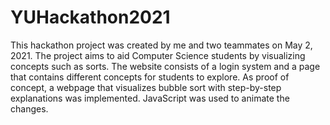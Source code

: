 # YUHackathon2021
This hackathon project was created by me and two teammates on May 2, 2021.
The project aims to aid Computer Science students by visualizing concepts such as sorts. The website consists of a login system and a page that contains different concepts for students to explore. As proof of concept, a webpage that visualizes bubble sort with step-by-step explanations was implemented. JavaScript was used to animate the changes.
